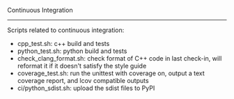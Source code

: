 Continuous Integration
**********************

Scripts related to continuous integration:

* cpp_test.sh: c++ build and tests
* python_test.sh: python build and tests
* check_clang_format.sh: check format of C++ code in last check-in, 
    will reformat it if it doesn't satisfy the style guide
* coverage_test.sh: run the unittest with coverage on, output a text coverage
  report, and lcov compatible outputs
* ci/python_sdist.sh: upload the sdist files to PyPI
